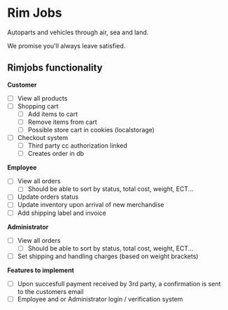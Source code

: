 # Rim Jobs 

Autoparts and vehicles through air, sea and land.

We promise you'll always leave satisfied.


##  Rimjobs functionality

**Customer**
 - [ ] View all products
- [ ] Shopping cart
	- [ ] Add items to cart
	- [ ] Remove items from cart
	- [ ] Possible store cart in cookies (localstorage)
- [ ] Checkout system
	- [ ] Third party cc authorization linked
	- [ ] Creates order in db
	
**Employee**
- [ ] View all orders
	-  [ ] Should be able to sort by status, total cost, weight, ECT...
- [ ] Update orders status
- [ ] Update inventory upon arrival of new merchandise
- [ ] Add shipping label and invoice 

**Administrator**
- [ ] View all orders
   - [ ] Should be able to sort by status, total cost, weight, ECT...
- [ ] Set shipping and handling charges (based on weight brackets)

**Features to implement**
- [ ] Upon succesfull payment received by 3rd party, a confirmation is sent to the customers email
- [ ] Employee and or Administrator login / verification system
